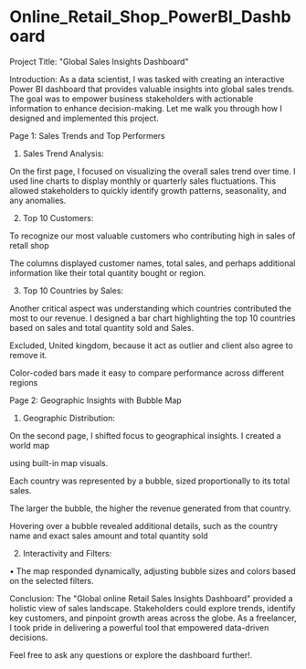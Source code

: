 # Online_Retail_Shop_PowerBI_Dashboard
Project Title: "Global Sales Insights Dashboard"

Introduction: As a data scientist, I was tasked with creating an interactive Power BI dashboard that provides valuable insights into global sales trends. The goal was to empower business stakeholders with actionable information to enhance decision-making. Let me walk you through how I designed and implemented this project.

Page 1: Sales Trends and Top Performers
1. Sales Trend Analysis:

On the first page, I focused on visualizing the overall sales trend over time. I used line charts to display monthly or quarterly sales fluctuations. This allowed stakeholders to quickly identify growth patterns, seasonality, and any anomalies.

2. Top 10 Customers:

To recognize our most valuable customers who contributing high in sales of retall shop

The columns displayed customer names, total sales, and perhaps additional information like their total quantity bought or region.

3. Top 10 Countries by Sales:

Another critical aspect was understanding which countries contributed the most to our revenue. I designed a bar chart highlighting the top 10 countries based on sales and total quantity sold and Sales.

Excluded, United kingdom, because it act as outlier and client also agree to remove it.

Color-coded bars made it easy to compare performance across different regions

Page 2: Geographic Insights with Bubble Map

1. Geographic Distribution:

On the second page, I shifted focus to geographical insights. I created a world map

using built-in map visuals.

Each country was represented by a bubble, sized proportionally to its total sales.

The larger the bubble, the higher the revenue generated from that country.

Hovering over a bubble revealed additional details, such as the country name and exact sales amount and total quantity sold

2. Interactivity and Filters:

• The map responded dynamically, adjusting bubble sizes and colors based on the selected filters.

Conclusion: The "Global online Retail Sales Insights Dashboard" provided a holistic view of sales landscape. Stakeholders could explore trends, identify key customers, and pinpoint growth areas across the globe. As a freelancer, I took pride in delivering a powerful tool that empowered data-driven decisions.

Feel free to ask any questions or explore the dashboard further!.
